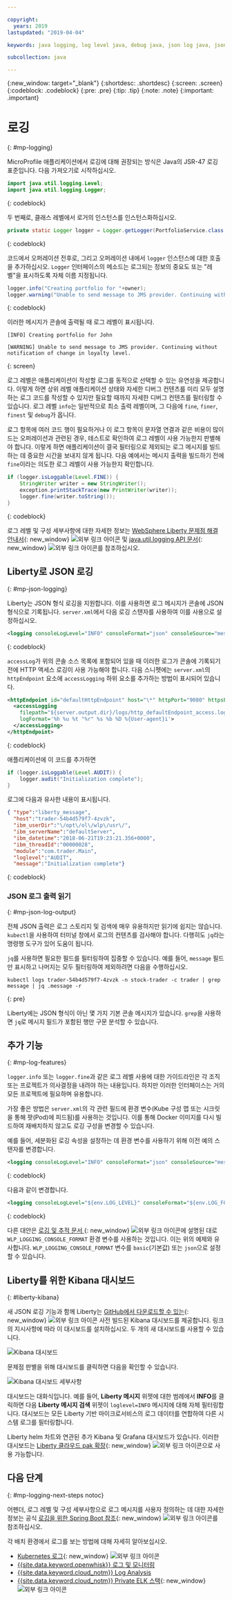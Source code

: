 ```yaml
---

copyright:
  years: 2019
lastupdated: "2019-04-04"

keywords: java logging, log level java, debug java, json log java, json log help, kibana liberty, liberty messages

subcollection: java

---
```


{:new_window: target="_blank"}
{:shortdesc: .shortdesc}
{:screen: .screen}
{:codeblock: .codeblock}
{:pre: .pre}
{:tip: .tip}
{:note: .note}
{:important: .important}

# 로깅
{: #mp-logging}

MicroProfile 애플리케이션에서 로깅에 대해 권장되는 방식은 Java의 JSR-47 로깅 표준입니다. 다음 가져오기로 시작하십시오.

```java
import java.util.logging.Level;
import java.util.logging.Logger;
```
{: codeblock}

두 번째로, 클래스 레벨에서 로거의 인스턴스를 인스턴스화하십시오.

```java
private static Logger logger = Logger.getLogger(PortfolioService.class.getName());
```
{: codeblock}

코드에서 오퍼레이션 전후로, 그리고 오퍼레이션 내에서 `logger` 인스턴스에 대한 호출을 추가하십시오. `Logger` 인터페이스의 메소드는 로그되는 정보의 중요도 또는 "레벨"을 표시하도록 자체 이름 지정됩니다.

```java
logger.info("Creating portfolio for "+owner);
logger.warning("Unable to send message to JMS provider. Continuing without notification of change in loyalty level.");
```
{: codeblock}

이러한 메시지가 콘솔에 출력될 때 로그 레벨이 표시됩니다.

```
[INFO] Creating portfolio for John

[WARNING] Unable to send message to JMS provider. Continuing without notification of change in loyalty level.
```
{: screen}

로그 레벨은 애플리케이션이 작성할 로그를 동적으로 선택할 수 있는 유연성을 제공합니다. 이렇게 하면 상위 레벨 애플리케이션 상태와 자세한 디버그 컨텐츠를 미리 모두 설명하는 로그 코드를 작성할 수 있지만 필요할 때까지 자세한 디버그 컨텐츠를 필터링할 수 있습니다. 로그 레벨 `info`는 일반적으로 최소 출력 레벨이며, 그 다음에 `fine`, `finer`, `finest` 및 `debug`가 옵니다.

로그 항목에 여러 코드 행이 필요하거나 이 로그 항목이 문자열 연결과 같은 비용이 많이 드는 오퍼레이션과 관련된 경우, 테스트로 확인하여 로그 레벨이 사용 가능한지 판별해야 합니다. 이렇게 하면 애플리케이션이 결국 필터링으로 제외되는 로그 메시지를 빌드하는 데 중요한 시간을 보내지 않게 됩니다. 다음 예에서는 메시지 출력을 빌드하기 전에 `fine`이라는 의도한 로그 레벨이 사용 가능한지 확인합니다.

```java
if (logger.isLoggable(Level.FINE)) {
    StringWriter writer = new StringWriter();
    exception.printStackTrace(new PrintWriter(writer));
    logger.fine(writer.toString());
}
```
{: codeblock}

로그 레벨 및 구성 세부사항에 대한 자세한 정보는 [WebSphere Liberty 문제점 해결 안내서](https://www.ibm.com/support/knowledgecenter/SSEQTP_liberty/com.ibm.websphere.wlp.doc/ae/rwlp_logging.html){: new_window} ![외부 링크 아이콘](../icons/launch-glyph.svg "외부 링크 아이콘") 및 [java.util.logging API 문서](https://docs.oracle.com/javase/8/docs/api/java/util/logging/package-summary.html){: new_window} ![외부 링크 아이콘](../icons/launch-glyph.svg "외부 링크 아이콘")를 참조하십시오.

## Liberty로 JSON 로깅
{: #mp-json-logging}

Liberty는 JSON 형식 로깅을 지원합니다. 이를 사용하면 로그 메시지가 콘솔에 JSON 형식으로 기록됩니다. `server.xml`에서 다음 로깅 스탠자를 사용하여 이를 사용으로 설정하십시오.

```xml
<logging consoleLogLevel="INFO" consoleFormat="json" consoleSource="message,trace,accessLog,ffdc" />
```
{: codeblock}

`accessLog`가 위의 콘솔 소스 목록에 포함되어 있을 때 이러한 로그가 콘솔에 기록되기 전에 HTTP 액세스 로깅이 사용 가능해야 합니다. 다음 스니펫에는 `server.xml`의 `httpEndpoint` 요소에 `accessLogging` 하위 요소를 추가하는 방법이 표시되어 있습니다.

```xml
<httpEndpoint id="defaultHttpEndpoint" host="\*" httpPort="9080" httpsPort="9443">
  <accessLogging
    filepath="${server.output.dir}/logs/http_defaultEndpoint_access.log"
    logFormat='%h %u %t "%r" %s %b %D %{User-agent}i'>
  </accessLogging>
</httpEndpoint>
```
{: codeblock}

애플리케이션에 이 코드를 추가하면

```java
if (logger.isLoggable(Level.AUDIT)) {
    logger.audit("Initialization complete");
}
```

로그에 다음과 유사한 내용이 표시됩니다.

```json
{ "type":"liberty_message",
  "host":"trader-54b4d579f7-4zvzk",
  "ibm_userDir":"\/opt\/ol\/wlp\/usr\/",
  "ibm_serverName":"defaultServer",
  "ibm_datetime":"2018-06-21T19:23:21.356+0000",
  "ibm_threadId":"00000028",
  "module":"com.trader.Main",
  "loglevel":"AUDIT",
  "message":"Initialization complete"}
```
{: codeblock}

### JSON 로그 출력 읽기
{: #mp-json-log-output}

전체 JSON 출력은 로그 스토리지 및 검색에 매우 유용하지만 읽기에 쉽지는 않습니다. `kubectl`을 사용하여 터미널 창에서 로그의 컨텐츠를 검사해야 합니다. 다행히도 `jq`라는 명령행 도구가 있어 도움이 됩니다.

`jq`를 사용하면 필요한 필드를 필터링하여 집중할 수 있습니다. 예를 들어, `message` 필드만 표시하고 나머지는 모두 필터링하여 제외하려면 다음을 수행하십시오.

```
kubectl logs trader-54b4d579f7-4zvzk -n stock-trader -c trader | grep message | jq .message -r
```
{: pre}

Liberty에는 JSON 형식이 아닌 몇 가지 기본 콘솔 메시지가 있습니다. `grep`을 사용하면 `jq`로 메시지 필드가 포함된 행만 구문 분석할 수 있습니다.

## 추가 기능
{: #mp-log-features}

`logger.info` 또는 `logger.fine`과 같은 로그 레벨 사용에 대한 가이드라인은 각 조직 또는 프로젝트가 의사결정을 내려야 하는 내용입니다. 하지만 이러한 인터페이스는 거의 모든 프로젝트에 필요하며 유용합니다.

가장 좋은 방법은 `server.xml`의 각 관련 필드에 환경 변수(Kube 구성 맵 또는 시크릿을 통해 팟(Pod)에 피드됨)를 사용하는 것입니다. 이를 통해 Docker 이미지를 다시 빌드하여 재배치하지 않고도 로깅 구성을 변경할 수 있습니다.

예를 들어, 세분화된 로깅 속성을 설정하는 데 환경 변수를 사용하기 위해 이전 예의 스탠자를 변경합니다.

```xml
<logging consoleLogLevel="INFO" consoleFormat="json" consoleSource="message,trace,accessLog,ffdc" />
```
{: codeblock}

다음과 같이 변경합니다.

```xml
<logging consoleLogLevel="${env.LOG_LEVEL}" consoleFormat="${env.LOG_FORMAT}" consoleSource="${env.LOG_SOURCE}" />
```
{: codeblock}

다른 대안은 [로깅 및 추적 문서 ](https://www.ibm.com/support/knowledgecenter/SSEQTP_liberty/com.ibm.websphere.wlp.doc/ae/rwlp_logging.html){: new_window} ![외부 링크 아이콘](../icons/launch-glyph.svg "외부 링크 아이콘")에 설명된 대로 `WLP_LOGGING_CONSOLE_FORMAT` 환경 변수를 사용하는 것입니다. 이는 위의 예제와 유사합니다. `WLP_LOGGING_CONSOLE_FORMAT` 변수를 `basic`(기본값) 또는 `json`으로 설정할 수 있습니다.

## Liberty를 위한 Kibana 대시보드
{: #liberty-kibana}

새 JSON 로깅 기능과 함께 Liberty는 [GitHub에서 다운로드할 수 있는](https://www.ibm.com/support/knowledgecenter/en/SSEQTP_liberty/com.ibm.websphere.wlp.doc/ae/twlp_icp_json_logging.html){: new_window} ![외부 링크 아이콘](../icons/launch-glyph.svg "외부 링크 아이콘") 사전 빌드된 Kibana 대시보드를 제공합니다. 링크의 지시사항에 따라 이 대시보드를 설치하십시오. 두 개의 새 대시보드를 사용할 수 있습니다.

![Kibana 대시보드](images/microprofile-logging-image4.png "Kibana 대시보드")

문제점 판별을 위해 대시보드를 클릭하면 다음을 확인할 수 있습니다.

![Kibana 대시보드 세부사항](images/microprofile-logging-image5.png "Kibana 대시보드 세부사항")

대시보드는 대화식입니다. 예를 들어, **Liberty 메시지** 위젯에 대한 범례에서 **INFO**를 클릭하면 다음 **Liberty 메시지 검색** 위젯이 `loglevel=INFO` 메시지에 대해 자체 필터링합니다. 대시보드는 모든 Liberty 기반 마이크로서비스의 로그 데이터를 연합하여 다른 시스템 로그를 필터링합니다.

Liberty helm 차트와 연관된 추가 Kibana 및 Grafana 대시보드가 있습니다. 이러한 대시보드는 [Liberty 클라우드 pak 확장](https://github.com/IBM/charts/tree/master/stable/ibm-websphere-liberty/ibm_cloud_pak/pak_extensions/dashboards){: new_window} ![외부 링크 아이콘](../icons/launch-glyph.svg "외부 링크 아이콘")으로 사용 가능합니다.

## 다음 단계
{: #mp-logging-next-steps notoc}

어펜더, 로그 레벨 및 구성 세부사항으로 로그 메시지를 사용자 정의하는 데 대한 자세한 정보는 공식 [로깅을 위한 Spring Boot 참조](https://docs.spring.io/spring-boot/docs/current/reference/html/howto-logging.html){: new_window} ![외부 링크 아이콘](../icons/launch-glyph.svg "외부 링크 아이콘")를 참조하십시오.

각 배치 환경에서 로그를 보는 방법에 대해 자세히 알아보십시오.

* [Kubernetes 로그](https://kubernetes.io/docs/concepts/cluster-administration/logging/){: new_window} ![외부 링크 아이콘](../icons/launch-glyph.svg "외부 링크 아이콘")
* [{{site.data.keyword.openwhisk}} 로그 및 모니터링](/docs/openwhisk?topic=cloud-functions-openwhisk_logs#openwhisk_logs)
* [{{site.data.keyword.cloud_notm}} Log Analysis](/docs/services/CloudLogAnalysis?topic=cloudloganalysis-log_analysis_ov#log_analysis_ov)
* [{{site.data.keyword.cloud_notm}} Private ELK 스택](https://www.ibm.com/support/knowledgecenter/en/SSBS6K_2.1.0.2/manage_metrics/logging_elk.html){: new_window} ![외부 링크 아이콘](../icons/launch-glyph.svg "외부 링크 아이콘")

